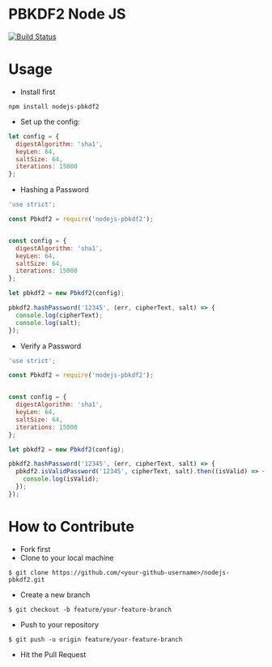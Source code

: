 # PBKDF2 Node JS

[![Build Status](https://travis-ci.org/wuriyanto48/nodejs-pbkdf2.svg?branch=master)](https://travis-ci.org/wuriyanto48/nodejs-pbkdf2)

# Usage

- Install first

```shell
npm install nodejs-pbkdf2
```

- Set up the config:

```javascript
let config = {
  digestAlgorithm: 'sha1',
  keyLen: 64,
  saltSize: 64,
  iterations: 15000
};
```

- Hashing a Password

```javascript
'use strict';

const Pbkdf2 = require('nodejs-pbkdf2');


const config = {
  digestAlgorithm: 'sha1',
  keyLen: 64,
  saltSize: 64,
  iterations: 15000
};

let pbkdf2 = new Pbkdf2(config);

pbkdf2.hashPassword('12345', (err, cipherText, salt) => {
  console.log(cipherText);
  console.log(salt);
});

```

- Verify a Password

```javascript
'use strict';

const Pbkdf2 = require('nodejs-pbkdf2');


const config = {
  digestAlgorithm: 'sha1',
  keyLen: 64,
  saltSize: 64,
  iterations: 15000
};

let pbkdf2 = new Pbkdf2(config);

pbkdf2.hashPassword('12345', (err, cipherText, salt) => {
  pbkdf2.isValidPassword('12345', cipherText, salt).then((isValid) => {
    console.log(isValid);
  });
});

```

# How to Contribute
- Fork first
- Clone to your local machine
```shell
$ git clone https://github.com/<your-github-username>/nodejs-pbkdf2.git
```
- Create a new branch
```shell
$ git checkout -b feature/your-feature-branch
```
- Push to your repository
```shell
$ git push -u origin feature/your-feature-branch
```
- Hit the Pull Request
